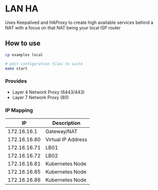 # LAN HA

Uses Keepalived and HAProxy to create high available services behind a NAT with a focus on that NAT being your local ISP router

## How to use

```bash
cp examples local

# edit configuration files to suite
make start
```

### Provides

- Layer 4 Network Proxy (6443/443)
- Layer 7 Network Proxy (80)

### IP Mapping

| IP      | Description |
| ----------- | ----------- |
| 172.16.16.1      | Gateway/NAT       |
| 172.16.16.80   | Virtual IP Address        |
| 172.16.16.71   | LB01        |
| 172.16.16.72   | LB02        |
| 172.16.16.81   | Kubernetes Node        |
| 172.16.16.85   | Kubernetes Node        |
| 172.16.16.86   | Kubernetes Node        |
